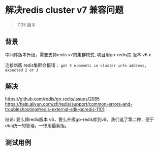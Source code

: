 # 解决redis cluster v7 兼容问题

> 7.05 版本

## 背景

中间件版本升级，需要支持redis v7的集群模式, 项目用go-redis库 版本 v6.x


连接新版 redis集群会报错：
`got 4 elements in cluster info address, expected 2 or 3`


## 解决

https://github.com/redis/go-redis/issues/2085
https://help.aliyun.com/zh/redis/support/common-errors-and-troubleshooting#redis-external-sdk-goredis-1101


结论: 要么降redis版本 v6，要么升级go-redis库到v9。我们选了第二种，便于dba统一的管理，一律用最新版。



## 测试用例



